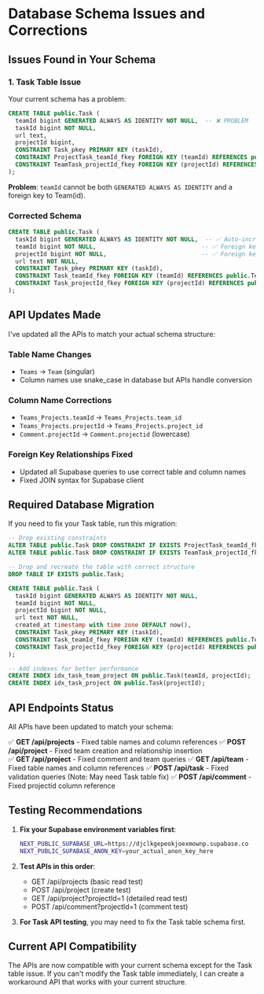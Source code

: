 # Database Schema Issues and Corrections

## Issues Found in Your Schema

### 1. Task Table Issue

Your current schema has a problem:

```sql
CREATE TABLE public.Task (
  teamId bigint GENERATED ALWAYS AS IDENTITY NOT NULL,  -- ❌ PROBLEM
  taskId bigint NOT NULL,
  url text,
  projectId bigint,
  CONSTRAINT Task_pkey PRIMARY KEY (taskId),
  CONSTRAINT ProjectTask_teamId_fkey FOREIGN KEY (teamId) REFERENCES public.Team(id),
  CONSTRAINT TeamTask_projectId_fkey FOREIGN KEY (projectId) REFERENCES public.Project(id)
);
```

**Problem**: `teamId` cannot be both `GENERATED ALWAYS AS IDENTITY` and a foreign key to Team(id).

### Corrected Schema

```sql
CREATE TABLE public.Task (
  taskId bigint GENERATED ALWAYS AS IDENTITY NOT NULL,  -- ✅ Auto-increment primary key
  teamId bigint NOT NULL,                              -- ✅ Foreign key to Team
  projectId bigint NOT NULL,                           -- ✅ Foreign key to Project
  url text NOT NULL,
  CONSTRAINT Task_pkey PRIMARY KEY (taskId),
  CONSTRAINT Task_teamId_fkey FOREIGN KEY (teamId) REFERENCES public.Team(id),
  CONSTRAINT Task_projectId_fkey FOREIGN KEY (projectId) REFERENCES public.Project(id)
);
```

## API Updates Made

I've updated all the APIs to match your actual schema structure:

### Table Name Changes

- `Teams` → `Team` (singular)
- Column names use snake_case in database but APIs handle conversion

### Column Name Corrections

- `Teams_Projects.teamId` → `Teams_Projects.team_id`
- `Teams_Projects.projectId` → `Teams_Projects.project_id`
- `Comment.projectId` → `Comment.projectid` (lowercase)

### Foreign Key Relationships Fixed

- Updated all Supabase queries to use correct table and column names
- Fixed JOIN syntax for Supabase client

## Required Database Migration

If you need to fix your Task table, run this migration:

```sql
-- Drop existing constraints
ALTER TABLE public.Task DROP CONSTRAINT IF EXISTS ProjectTask_teamId_fkey;
ALTER TABLE public.Task DROP CONSTRAINT IF EXISTS TeamTask_projectId_fkey;

-- Drop and recreate the table with correct structure
DROP TABLE IF EXISTS public.Task;

CREATE TABLE public.Task (
  taskId bigint GENERATED ALWAYS AS IDENTITY NOT NULL,
  teamId bigint NOT NULL,
  projectId bigint NOT NULL,
  url text NOT NULL,
  created_at timestamp with time zone DEFAULT now(),
  CONSTRAINT Task_pkey PRIMARY KEY (taskId),
  CONSTRAINT Task_teamId_fkey FOREIGN KEY (teamId) REFERENCES public.Team(id) ON DELETE CASCADE,
  CONSTRAINT Task_projectId_fkey FOREIGN KEY (projectId) REFERENCES public.Project(id) ON DELETE CASCADE
);

-- Add indexes for better performance
CREATE INDEX idx_task_team_project ON public.Task(teamId, projectId);
CREATE INDEX idx_task_project ON public.Task(projectId);
```

## API Endpoints Status

All APIs have been updated to match your schema:

✅ **GET /api/projects** - Fixed table names and column references
✅ **POST /api/project** - Fixed team creation and relationship insertion  
✅ **GET /api/project** - Fixed comment and team queries
✅ **GET /api/team** - Fixed table names and column references
✅ **POST /api/task** - Fixed validation queries (Note: May need Task table fix)
✅ **POST /api/comment** - Fixed projectid column reference

## Testing Recommendations

1. **Fix your Supabase environment variables first**:

   ```bash
   NEXT_PUBLIC_SUPABASE_URL=https://djclkgepeokjoexmownp.supabase.co
   NEXT_PUBLIC_SUPABASE_ANON_KEY=your_actual_anon_key_here
   ```

2. **Test APIs in this order**:

   - GET /api/projects (basic read test)
   - POST /api/project (create test)
   - GET /api/project?projectId=1 (detailed read test)
   - POST /api/comment?projectId=1 (comment test)

3. **For Task API testing**, you may need to fix the Task table schema first.

## Current API Compatibility

The APIs are now compatible with your current schema except for the Task table issue. If you can't modify the Task table immediately, I can create a workaround API that works with your current structure.
